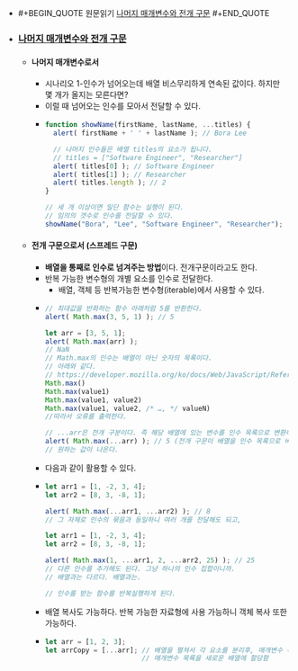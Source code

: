 - #+BEGIN_QUOTE
  원문읽기 [나머지 매개변수와 전개 구문](https://ko.javascript.info/rest-parameters-spread)
  #+END_QUOTE
- ### [나머지 매개변수와 전개 구문](https://ko.javascript.info/rest-parameters-spread#spread-syntax)
	- #### 나머지 매개변수로서
		- 시나리오 1-인수가 넘어오는데 배열 비스무리하게 연속된 값이다. 하지만 몇 개가 올지는 모른다면?
		- 이럴 때 넘어오는 인수를 모아서 전달할 수 있다.
		- ```js
		  function showName(firstName, lastName, ...titles) {
		    alert( firstName + ' ' + lastName ); // Bora Lee
		  
		    // 나머지 인수들은 배열 titles의 요소가 됩니다.
		    // titles = ["Software Engineer", "Researcher"]
		    alert( titles[0] ); // Software Engineer
		    alert( titles[1] ); // Researcher
		    alert( titles.length ); // 2
		  }
		  
		  // 세 개 이상이면 일단 함수는 실행이 된다.
		  // 임의의 갯수로 인수를 전달할 수 있다.
		  showName("Bora", "Lee", "Software Engineer", "Researcher");
		  ```
	- #### 전개 구문으로서 (스프레드 구문)
		- **배열을 통째로 인수로 넘겨주는 방법**이다. 전개구문이라고도 한다.
		- 반복 가능한 변수형의 개별 요소를 인수로 전달한다.
			- 배열, 객체 등 반복가능한 변수형(iterable)에서 사용할 수 있다.
		- ```js
		  // 최대값을 반화하는 함수 아래처럼 5를 반환한다.
		  alert( Math.max(3, 5, 1) ); // 5
		  
		  let arr = [3, 5, 1];
		  alert( Math.max(arr) ); 
		  // NaN
		  // Math.max의 인수는 배열이 아닌 숫자의 목록이다.
		  // 아래와 같다.
		  // https://developer.mozilla.org/ko/docs/Web/JavaScript/Reference/Global_Objects/Math/max
		  Math.max()
		  Math.max(value1)
		  Math.max(value1, value2)
		  Math.max(value1, value2, /* …, */ valueN)
		  //따라서 오류를 출력한다.
		  
		  // ...arr은 전개 구분이다. 즉 해당 배열에 있는 변수를 인수 목록으로 변환해 전달한다.
		  alert( Math.max(...arr) ); // 5 (전개 구문이 배열을 인수 목록으로 바꿔주었습니다.)
		  // 원하는 값이 나온다.
		  ```
		- 다음과 같이 활용할 수 있다.
		- ```js
		  let arr1 = [1, -2, 3, 4];
		  let arr2 = [8, 3, -8, 1];
		  
		  alert( Math.max(...arr1, ...arr2) ); // 8
		  // 그 자체로 인수의 묶음과 동일하니 여러 개를 전달해도 되고,
		  
		  let arr1 = [1, -2, 3, 4];
		  let arr2 = [8, 3, -8, 1];
		  
		  alert( Math.max(1, ...arr1, 2, ...arr2, 25) ); // 25
		  // 다른 인수를 추가해도 된다. 그냥 하나의 인수 집합이니까. 
		  // 배열과는 다르다. 배열과는.
		  
		  // 인수를 받는 함수를 반복실행하게 된다. 
		  ```
		- 배열 복사도 가능하다. 반복 가능한 자료형에 사용 가능하니 객체 복사 또한 가능하다.
		- ```js
		  let arr = [1, 2, 3];
		  let arrCopy = [...arr]; // 배열을 펼쳐서 각 요소를 분리후, 매개변수 목록으로 만든 다음에
		                          // 매개변수 목록을 새로운 배열에 할당함
		  ```